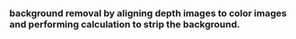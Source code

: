 ### background removal by aligning depth images to color images and performing calculation to strip the background.
